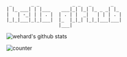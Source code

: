 ```
 _       _ _            _ _   _       _   
| |_ ___| | |___    ___|_| |_| |_ _ _| |_ 
|   | -_| | | . |  | . | |  _|   | | | . |
|_|_|___|_|_|___|  |_  |_|_| |_|_|___|___|
                   |___|                  
```
![wehard's github stats](https://github-readme-stats.vercel.app/api?username=wehard&include_all_commits=true&&count_private=true&theme=nord&show_icons=true)

![counter](https://en35lfspdzr3evl.m.pipedream.net)

